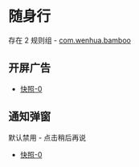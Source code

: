 # 随身行

存在 2 规则组 - [com.wenhua.bamboo](/src/apps/com.wenhua.bamboo.ts)

## 开屏广告

- [快照-0](https://i.gkd.li/import/13445602)

## 通知弹窗

默认禁用 - 点击稍后再说

- [快照-0](https://i.gkd.li/import/13407555)
